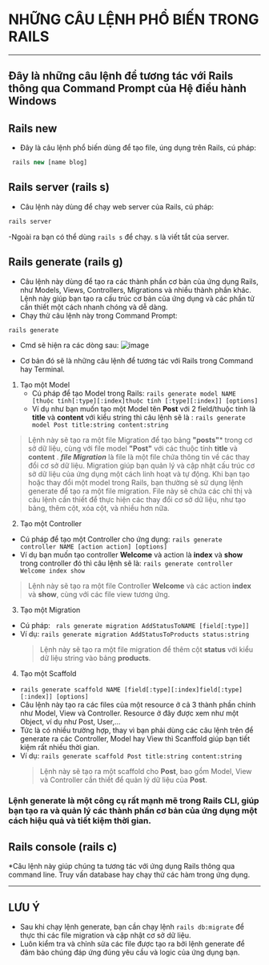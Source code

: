 # NHỮNG CÂU LỆNH PHỔ BIẾN TRONG RAILS
***
## **Đây là những câu lệnh để tương tác với Rails thông qua Command Prompt của Hệ điều hành Windows**
## Rails new
  - Đây là câu lệnh phổ biến dùng để tạo file, úng dụng trên Rails, cú pháp:
  ``` php
   rails new [name blog]
  ```
  ## Rails server (rails s)
   - Câu lệnh này dùng để chạy web server của Rails, cú pháp:
  ``` php
  rails server
  ```
  -Ngoài ra bạn có thể dùng ``` rails s ``` để chạy. s là viết tắt của server.
  ## Rails generate (rails g)
   - Câu lệnh này dùng để tạo ra các thành phần cơ bản của ứng dụng Rails, như Models, Views, Controllers, Migrations và nhiều thành phần khác. Lệnh này giúp bạn tạo ra cấu trúc cơ bản của ứng dụng và các phần tử cần thiết một cách nhanh chóng và dễ dàng.
   - Chạy thử câu lệnh này trong Command Prompt:
  ``` php
  rails generate
  ```
  - Cmd sẽ hiện ra các dòng sau: 
  ![image](https://github.com/LuongHuuPhuc/Ruby-projects/assets/156191563/83449b0c-368b-437c-a4d8-ca315499f833)

 - Cơ bản đó sẽ là những câu lệnh để tương tác với Rails trong Command hay Terminal.
1. Tạo một Model
   * Cú pháp để tạo Model trong Rails:
   ``` rails generate model NAME [thuộc tính[:type][:index]thuộc tính [:type][:index]] [options] ```
   * Ví dụ như bạn muốn tạo một Model tên **Post** với 2 field/thuộc tính là **title** và **content** với kiểu string thì câu lệnh sẽ là :
     ``` rails generate model Post title:string content:string ```
> Lệnh này sẽ tạo ra một file Migration để tạo bảng **"posts"*** trong cơ sở dữ liệu, cùng với file model **"Post"** với các thuộc tính **title** và **content** .
> ***file Migration*** là file là một file chứa thông tin về các thay đổi cơ sở dữ liệu. Migration giúp bạn quản lý và cập nhật cấu trúc cơ sở dữ liệu của ứng dụng một cách linh hoạt và tự động. Khi bạn tạo hoặc thay đổi một model trong Rails, bạn thường sẽ sử dụng lệnh generate để tạo ra một file migration. File này sẽ chứa các chỉ thị và câu lệnh cần thiết để thực hiện các thay đổi cơ sở dữ liệu, như tạo bảng, thêm cột, xóa cột, và nhiều hơn nữa.
2. Tạo một Controller
  * Cú pháp để tạo một Controller cho ứng dụng:
    ``` rails generate controller NAME [action action] [options] ```
  * Ví dụ bạn muốn tạo controller **Welcome** và action là **index** và **show** trong controller đó thì câu lệnh sẽ là:
    ```rails generate controller Welcome index show ```
   > Lệnh này sẽ tạo ra một file Controller **Welcome** và các action **index** và **show**, cùng với các file view tương ứng.
3. Tạo một Migration
  * Cú pháp: `` rals generate migration AddStatusToNAME [field[:type]]``
  * Ví dụ:  ```rails generate migration AddStatusToProducts status:string ```
    > Lệnh này sẽ tạo ra một file migration để thêm cột **status** với kiểu dữ liệu string vào bảng **products**.
4. Tạo một Scaffold
  *  ``` rails generate scaffold NAME [field[:type][:index]field[:type][:index]] [options] ```
* Câu lệnh này tạo ra các files của một resource ở cả 3 thành phần chính như Model, View và Controller. Resource ở đây được xem như một Object, ví dụ như Post, User,...
* Tức là có nhiều trường hợp, thay vì bạn phải dùng các câu lệnh trên để generate ra các Controller, Model hay View thì Scanffold giúp bạn tiết kiệm rất nhiều thời gian.
* Ví dụ: ``` rails generate scaffold Post title:string content:string ```
  > Lệnh này sẽ tạo ra một scaffold cho **Post**, bao gồm Model, View và Controller cần thiết để quản lý dữ liệu của **Post**.

### Lệnh generate là một công cụ rất mạnh mẽ trong Rails CLI, giúp bạn tạo ra và quản lý các thành phần cơ bản của ứng dụng một cách hiệu quả và tiết kiệm thời gian.

## Rails console (rails c)
*Câu lệnh này giúp chúng ta tương tác với ứng dụng Rails thông qua command line. Truy vấn database hay chạy thử các hàm trong ứng dụng.
 ***
## LƯU Ý 
* Sau khi chạy lệnh generate, bạn cần chạy lệnh `rails db:migrate` để thực thi các file migration và cập nhật cơ sở dữ liệu.
* Luôn kiểm tra và chỉnh sửa các file được tạo ra bởi lệnh generate để đảm bảo chúng đáp ứng đúng yêu cầu và logic của ứng dụng bạn.



